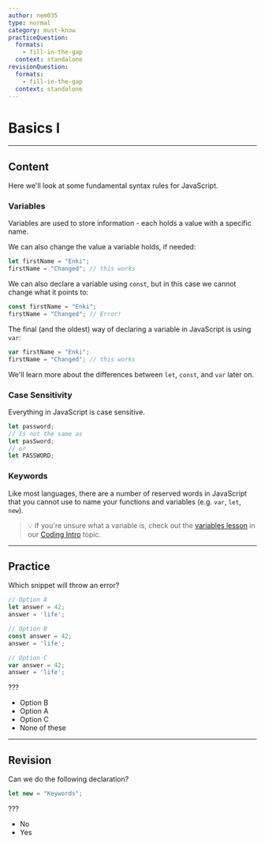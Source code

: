 ```yaml
---
author: nem035
type: normal
category: must-know
practiceQuestion:
  formats:
    - fill-in-the-gap
  context: standalone
revisionQuestion:
  formats:
    - fill-in-the-gap
  context: standalone
---
```


# Basics I 


---

## Content

Here we'll look at some fundamental syntax rules for JavaScript.


### Variables

Variables are used to store information - each holds a value with a specific name. 

We can also change the value a variable holds, if needed:

```javascript
let firstName = "Enki";
firstName = "Changed"; // this works
```

We can also declare a variable using `const`, but in this case we cannot change what it points to:

```javascript
const firstName = "Enki";
firstName = "Changed"; // Error!
```

The final (and the oldest) way of declaring a variable in JavaScript is using `var`:

```javascript
var firstName = "Enki";
firstName = "Changed"; // this works
```

We'll learn more about the differences between `let`, `const`, and `var` later on.


### Case Sensitivity

Everything in JavaScript is case sensitive.

```js
let password;
// Is not the same as
let pasSword;
// or
let PASSWORD;
```


### Keywords

Like most languages, there are a number of reserved words in JavaScript that you cannot use to name your functions and variables (e.g. `var`, `let`, `new`).


> 💡 If you're unsure what a variable is, check out the [variables lesson](https://app.enki.com/insights/programs-and-data) in our [Coding Intro](https://app.enki.com/skill/coding-intro) topic.

---

## Practice

Which snippet will throw an error?

```js
// Option A
let answer = 42;
answer = 'life';
```

```js
// Option B
const answer = 42;
answer = 'life';
```

```js
// Option C
var answer = 42;
answer = 'life';
```

???

- Option B
- Option A
- Option C
- None of these


---

## Revision

Can we do the following declaration?
```js
let new = "Keywords";
```
???

- No
- Yes
